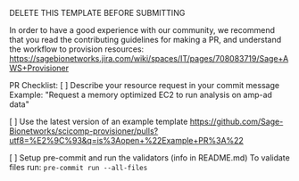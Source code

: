 DELETE THIS TEMPLATE BEFORE SUBMITTING

In order to have a good experience with our community, we recommend that
you read the contributing guidelines for making a PR, and understand the
workflow to provision resources:
https://sagebionetworks.jira.com/wiki/spaces/IT/pages/708083719/Sage+AWS+Provisioner

PR Checklist:
[ ] Describe your resource request in your commit message
    Example: "Request a memory optimized EC2 to run analysis on amp-ad data"

[ ] Use the latest version of an example template
    https://github.com/Sage-Bionetworks/scicomp-provisioner/pulls?utf8=%E2%9C%93&q=is%3Aopen+%22Example+PR%3A%22

[ ] Setup pre-commit and run the validators (info in README.md)
    To validate files run: `pre-commit run --all-files`
